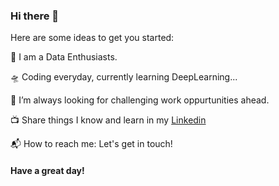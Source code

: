 ### Hi there 👋




Here are some ideas to get you started:

🎤 I am a Data Enthusiasts. 

🛸 Coding everyday, currently learning DeepLearning...

🌋 I’m always looking for challenging work oppurtunities ahead.

<!-- 💬 Actively writing blogs Check it Out!  -->

📺 Share things I know and learn in my [Linkedin](https://www.linkedin.com/in/chhabi-acharya-95747a19a/)

📬 How to reach me: Let's get in touch!


#### Have a great day!

